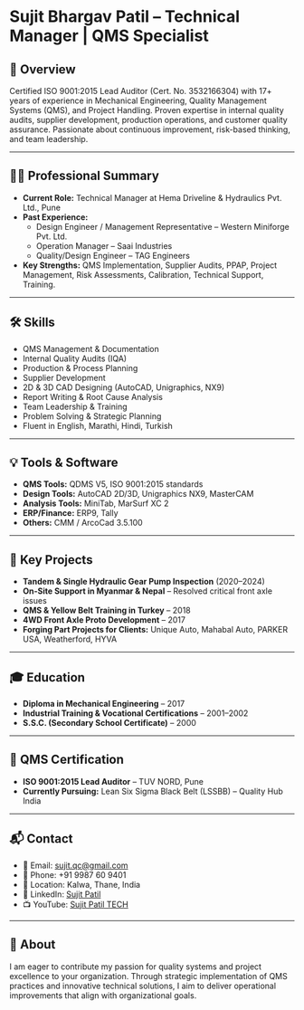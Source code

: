 # Sujit Bhargav Patil – Technical Manager | QMS Specialist

## 📌 Overview
Certified ISO 9001:2015 Lead Auditor (Cert. No. 3532166304) with 17+ years of experience in Mechanical Engineering, Quality Management Systems (QMS), and Project Handling. Proven expertise in internal quality audits, supplier development, production operations, and customer quality assurance. Passionate about continuous improvement, risk-based thinking, and team leadership.

---

## 👨‍💼 Professional Summary

- **Current Role:** Technical Manager at Hema Driveline & Hydraulics Pvt. Ltd., Pune
- **Past Experience:**
  - Design Engineer / Management Representative – Western Miniforge Pvt. Ltd.
  - Operation Manager – Saai Industries
  - Quality/Design Engineer – TAG Engineers
- **Key Strengths:** QMS Implementation, Supplier Audits, PPAP, Project Management, Risk Assessments, Calibration, Technical Support, Training.

---

## 🛠️ Skills

- QMS Management & Documentation
- Internal Quality Audits (IQA)
- Production & Process Planning
- Supplier Development
- 2D & 3D CAD Designing (AutoCAD, Unigraphics, NX9)
- Report Writing & Root Cause Analysis
- Team Leadership & Training
- Problem Solving & Strategic Planning
- Fluent in English, Marathi, Hindi, Turkish

---

## 💡 Tools & Software

- **QMS Tools:** QDMS V5, ISO 9001:2015 standards
- **Design Tools:** AutoCAD 2D/3D, Unigraphics NX9, MasterCAM
- **Analysis Tools:** MiniTab, MarSurf XC 2
- **ERP/Finance:** ERP9, Tally
- **Others:** CMM / ArcoCad 3.5.100

---

## 🚀 Key Projects

- **Tandem & Single Hydraulic Gear Pump Inspection** (2020–2024)
- **On-Site Support in Myanmar & Nepal** – Resolved critical front axle issues
- **QMS & Yellow Belt Training in Turkey** – 2018
- **4WD Front Axle Proto Development** – 2017
- **Forging Part Projects for Clients:** Unique Auto, Mahabal Auto, PARKER USA, Weatherford, HYVA

---

## 🎓 Education

- **Diploma in Mechanical Engineering** – 2017
- **Industrial Training & Vocational Certifications** – 2001–2002
- **S.S.C. (Secondary School Certificate)** – 2000

---

## 🧪 QMS Certification

- **ISO 9001:2015 Lead Auditor** – TUV NORD, Pune
- **Currently Pursuing:** Lean Six Sigma Black Belt (LSSBB) – Quality Hub India

---

## 📬 Contact

- 📧 Email: [sujit.qc@gmail.com](mailto:sujit.qc@gmail.com)
- 📱 Phone: +91 9987 60 9401
- 📍 Location: Kalwa, Thane, India
- 🔗 LinkedIn: [Sujit Patil](https://linkedin.com/in/SujitPatil)
- 📺 YouTube: [Sujit Patil TECH](https://www.youtube.com/@SujitPatilTECH)

---

## 💬 About

I am eager to contribute my passion for quality systems and project excellence to your organization. Through strategic implementation of QMS practices and innovative technical solutions, I aim to deliver operational improvements that align with organizational goals.


